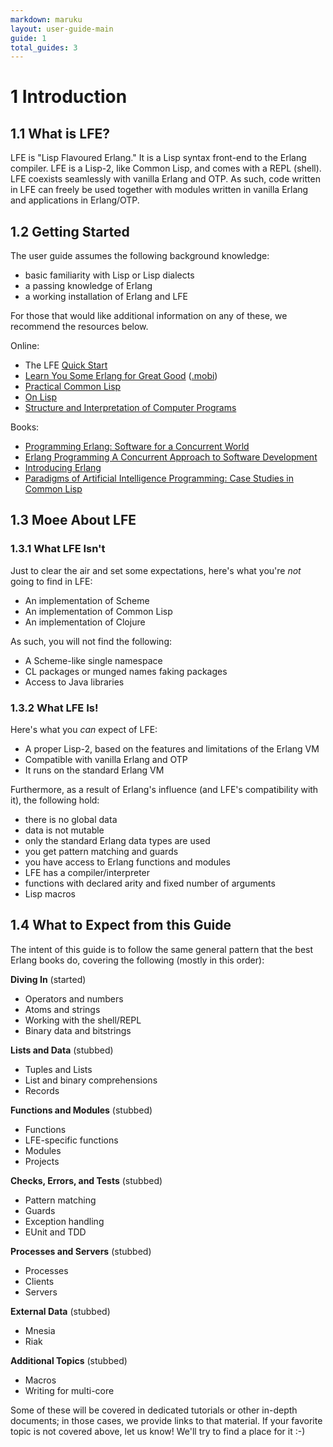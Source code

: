 ```yaml
---
markdown: maruku
layout: user-guide-main
guide: 1
total_guides: 3
---
```

# 1 Introduction

## 1.1 What is LFE?

LFE is "Lisp Flavoured Erlang." It is a Lisp syntax front-end to the Erlang
compiler. LFE is a Lisp-2, like Common Lisp, and comes with a REPL (shell).
LFE coexists seamlessly with vanilla Erlang and OTP. As such, code written in
LFE can freely be used together with modules written in vanilla Erlang and
applications in Erlang/OTP.

## 1.2 Getting Started

The user guide assumes the following background knowledge:

* basic familiarity with Lisp or Lisp dialects
* a passing knowledge of Erlang
* a working installation of Erlang and LFE

For those that would like additional information on any of these, we recommend
the resources below.

Online:
* The LFE <a href="http://lfe.github.com/quick-start/1.html">Quick Start</a>
* <a href="http://learnyousomeerlang.com/content">Learn You Some Erlang for
  Great Good</a> (<a href="https://github.com/igstan/learn-you-some-erlang-kindle/downloads">.mobi</a>)
* <a href="http://www.gigamonkeys.com/book/">Practical Common Lisp</a>
* <a href="http://www.paulgraham.com/onlisp.html">On Lisp</a>
* <a href="http://mitpress.mit.edu/sicp/">Structure and Interpretation of
  Computer Programs</a>

Books:
* <a href="http://pragprog.com/book/jaerlang/programming-erlang">Programming
  Erlang: Software for a Concurrent World</a>
* <a href="http://shop.oreilly.com/product/9780596518189.do"> Erlang
  Programming A Concurrent Approach to Software Development</a>
* <a href="http://shop.oreilly.com/product/0636920025818.do">Introducing
  Erlang</a>
* <a href="http://norvig.com/paip.html">Paradigms of Artificial Intelligence
  Programming: Case Studies in Common Lisp</a>

## 1.3 Moee About LFE

### 1.3.1 What LFE Isn't

Just to clear the air and set some expectations, here's what you're *not* going
to find in LFE:

* An implementation of Scheme
* An implementation of Common Lisp
* An implementation of Clojure

As such, you will not find the following:
* A Scheme-like single namespace
* CL packages or munged names faking packages
* Access to Java libraries

### 1.3.2 What LFE Is!

Here's what you *can* expect of LFE:

* A proper Lisp-2, based on the features and limitations of the Erlang VM
* Compatible with vanilla Erlang and OTP
* It runs on the standard Erlang VM

Furthermore, as a result of Erlang's influence (and LFE's compatibility with
it), the following hold:
* there is no global data
* data is not mutable
* only the standard Erlang data types are used
* you get pattern matching and guards
* you have access to Erlang functions and modules
* LFE has a compiler/interpreter
* functions with declared arity and fixed number of arguments
* Lisp macros

## 1.4 What to Expect from this Guide

The intent of this guide is to follow the same general pattern that the best
Erlang books do, covering the following (mostly in this order):

**Diving In** (started)
* Operators and numbers
* Atoms and strings
* Working with the shell/REPL
* Binary data and bitstrings

**Lists and Data** (stubbed)
* Tuples and Lists
* List and binary comprehensions
* Records

**Functions and Modules** (stubbed)
* Functions
* LFE-specific functions
* Modules
* Projects

**Checks, Errors, and Tests** (stubbed)
* Pattern matching
* Guards
* Exception handling
* EUnit and TDD

**Processes and Servers** (stubbed)
* Processes
* Clients
* Servers

**External Data** (stubbed)
* Mnesia
* Riak

**Additional Topics** (stubbed)
* Macros
* Writing for multi-core

Some of these will be covered in dedicated tutorials or other in-depth
documents; in those cases, we provide links to that material. If your favorite
topic is not covered above, let us know! We'll try to find a place for it :-)
